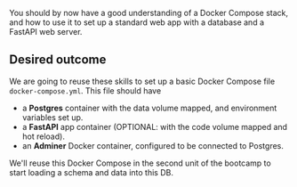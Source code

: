 You should by now have a good understanding of a Docker Compose stack, and how to use it to set up a standard web app with a database and a FastAPI web server.

## Desired outcome

We are going to reuse these skills to set up a basic Docker Compose file `docker-compose.yml`. This file should have

- a **Postgres** container with the data volume mapped, and environment variables set up.
- a **FastAPI** app container (OPTIONAL: with the code volume mapped and hot reload).
- an **Adminer** Docker container, configured to be connected to Postgres.

We'll reuse this Docker Compose in the second unit of the bootcamp to start loading a schema and data into this DB.
